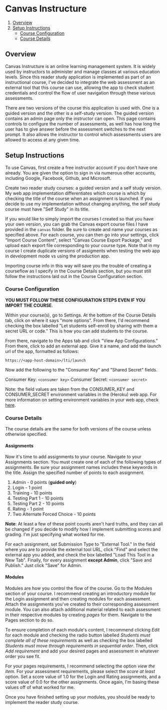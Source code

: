 # Canvas Instructure

1. [Overview](#overview)
2. [Setup Instructions](#setup-instructions)
    * [Course Configuration](#course-configuration)
    * [Course Details](#course-details)
 
## Overview
Canvas Instructure is an online learning management system. It is widely used by instructors to administer and manage classes at various education levels. Since this reader study application is implemented as part of an instructional course, I've decided to integrate the web assessment as an external tool that this course can use, allowing the app to check student credentials and control the flow of user navigation through these various assessments.

There are two versions of the course this application is used with. One is a guided version and the other is a self-study version. The guided version contains an admin page only the instructor can open. This page contains controls to configure the number of assessments, as well has how long the user has to give answer before the assessment switches to the next prompt. It also allows the instructor to control which assessments users are allowed to access at any given time.

## Setup Instructions
To use Canvas, first create a free instructor account if you don't have one already. You are given the option to sign in via numerous other accounts, including Google, Facebook, Github, and Microsoft. 

Create two reader study courses: a guided version and a self study version. My web app implementation differentiates which course is which by checking the title of the course when an assignment is launched. If you decide to use my implementation without changing anything, the self study course must have "Self Study" in its title.

If you would like to simply import the courses I created so that you have your own version, you can grab the Canvas export course files I have provided in the ```canvas``` folder. Be sure to create and name your courses as specified above. For each course, you can then go into your settings, click "Import Course Content", select "Canvas Course Export Package," and upload each export file corresponding to your course type. Note that in my course I create duplicate versions of assigments when testing the web app in development mode vs using the production app. 

Importing course info in this way will save you the trouble of creating a courseflow as I specify in the Course Details section, but you must still follow the instructions laid out in the Course Configuration section.

### Course Configuration
**YOU MUST FOLLOW THESE CONFIGURATION STEPS EVEN IF YOU IMPORT THE COURSE**.

Within your course(s), go to Settings. At the bottom of the Course Details tab, click on where it says "more options". From there, I'd recommend checking the box labelled "Let students self-enroll by sharing with them a secret URL or code." This is how you can add students to the course.

From there, navigate to the Apps tab and click "View App Configurations." From there, click to add an external app. Give it a name, and add the launch url of the app, formatted as follows:

`https://<app-host-domain>/lti/launch`

Now add the following to the "Consumer Key" and "Shared Secret" fields. 

Consumer Key: `<consumer key>`
Consumer Secret: `<consumer secret>`

Note: the field values are taken from the CONSUMER_KEY and CONSUMER_SECRET environment variables in the (Heroku) web app. For more information on setting environment variables in your web app, check [here](./heroku.md#environment-variables).

### Course Details
The course details are the same for both versions of the course unless otherwise specified.

#### Assignments
Now it's time to add assignments to your course. Navigate to your Assignments section. You must create one of each of the following types of assignments. Be sure your assignment names includes these keywords in the title. Assign the specified number of points to each assignment. 

1. Admin - 0 points (**guided only**)
2. Login - 1 point
2. Training - 10 points
3. Testing Part 1 - 10 points
4. Testing Part 2 - 10 points
5. Rating - 1 point
6. Two Alternate Forced Choice - 10 points

**Note**: At least a few of these point counts aren't hard truths, and they can all be changed if you decide to modify how I implement submitting scores and grading. I'm just specifying what worked for me.

For each assignment, set Submission Type to "External Tool." In the field where you are to provide the external tool URL, click "Find" and select the external app you added, and check the box labelled "Load This Tool in a New Tab". Finally, for every assignment **except Admin**, click "Save and Publish." Just click "Save" for Admin.

#### Modules
Modules are how you control the flow of the course. Go to the Modules section of your course. I recommend creating an introductory module for the Login assignment and then creating modules for each assessment. Attach the assignments you've created to their corresponding assessment module. You can also attach additional material related to each assessment in their respective modules by creating *pages* for them. Navigate to the Pages section to do so.

To ensure completion of each module's content, I recommend clicking *Edit* for each module and checking the radio button labelled *Students must complete all of these requirements* as well as checking the box labelled *Students must move through requirements in sequential order*. Then, click *Add requirement* and add your desired pages and assessment in whatever order you see fit. 

For your pages requirements, I recommend selecting the option *view the item*. For your assessment requirements, please select the *score at least* option. Set a score value of 1.0 for the Login and Rating assignments, and a score value of 0.0 for the other assignments. Once again, I'm basing these values off of what worked for me.

Once you have finished setting up your modules, you should be ready to implement the reader study course. 
